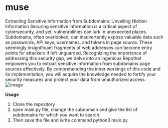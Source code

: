 # muse
Extracting Sensitive Information from Subdomains: Unveiling Hidden Information
Securing sensitive information is a critical aspect of cybersecurity, and yet, vulnerabilities can lurk in unexpected places. Subdomains, often overlooked, can inadvertently expose valuable data such as passwords, API keys, usernames, and tokens in page source. These seemingly insignificant fragments of web addresses can become entry points for attackers if left unguarded. Recognizing the importance of addressing this security gap, we delve into an ingenious Repothat empowers you to extract sensitive information from subdomains page sources effectively. By comprehending the inner workings of this code and its implementation, you will acquire the knowledge needed to fortify your security measures and protect your data from unauthorized access.
 ![image](https://github.com/Bilalqadeer91/muse/assets/40717199/2974ea25-35ee-4a99-b043-3d1e3bf4cc94)

**Usage**
1. Clone the repository
2. open main.py file, change the subdomain and give the list of subdomains for which you want to search.
3. Then save the file and write command python3 main.py
